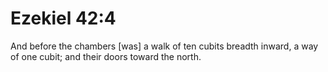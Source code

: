 # Ezekiel 42:4

And before the chambers [was] a walk of ten cubits breadth inward, a way of one cubit; and their doors toward the north.